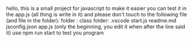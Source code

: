 hello, this is a small project for javascript to make it easier
you can test it in the app.js (all thing is write in it)
    and please don't touch to the following file (and file in the folder):
    folder : class
    folder: .vscode
    start.js
    readme.md
    jsconfig.json
    app.js (only the beginning, you edit it when after the line said it)
use npm run start to test you program 